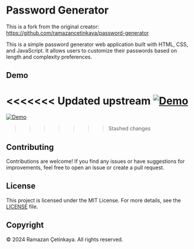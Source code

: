 # Password Generator

This is a fork from the original creator: https://github.com/ramazancetinkaya/password-generator 

This is a simple password generator web application built with HTML, CSS, and JavaScript. It allows users to customize their passwords based on length and complexity preferences.

## Demo

<<<<<<< Updated upstream
[![Demo](https://img.shields.io/badge/Demo-View%20Demo-blue)](https://ramazancetinkaya.github.io/password-generator)
=======
[![Demo](https://img.shields.io/badge/Demo-View%20Demo-blue)](https://mihnearad.github.io/password-generator/)
>>>>>>> Stashed changes

## Contributing

Contributions are welcome! If you find any issues or have suggestions for improvements, feel free to open an issue or create a pull request.

## License

This project is licensed under the MIT License. For more details, see the [LICENSE](LICENSE) file.

## Copyright

© 2024 Ramazan Çetinkaya. All rights reserved.

